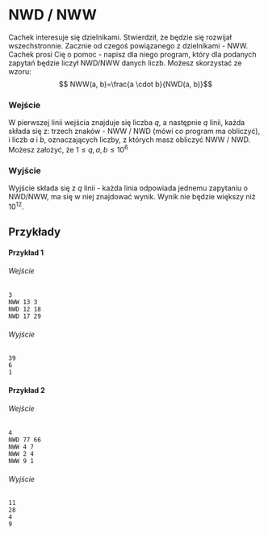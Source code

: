 # NWD / NWW

Cachek interesuje się dzielnikami. Stwierdził, że będzie się rozwijał wszechstronnie. Zacznie od czegoś powiązanego z dzielnikami - NWW. Cachek prosi Cię o pomoc - napisz dla niego program, który dla podanych zapytań będzie liczył NWD/NWW danych liczb. Możesz skorzystać ze wzoru: $$ NWW(a, b)=\frac{a \cdot b}{NWD(a, b)}$$
### Wejście

W pierwszej linii wejścia znajduje się liczba $q$, a następnie $q$ linii, każda składa się z: trzech znaków - NWW / NWD (mówi co program ma obliczyć), i liczb $a$ i $b$, oznaczających liczby, z których masz obliczyć NWW / NWD. Możesz założyć, że $1 \leq q, a, b \leq 10^6$

### Wyjście

 Wyjście składa się z $q$ linii - każda linia odpowiada jednemu zapytaniu o NWD/NWW, ma się w niej znajdować wynik. Wynik nie będzie większy niż $10^{12}$.

## Przykłady

#### Przykład 1

###### Wejście

```
3
NWW 13 3
NWD 12 18
NWD 17 29
```
###### Wyjście

```
39
6
1
```
#### Przykład 2

###### Wejście

```
4
NWD 77 66
NWW 4 7
NWW 2 4
NWW 9 1
```
###### Wyjście

```
11
28
4
9
```

